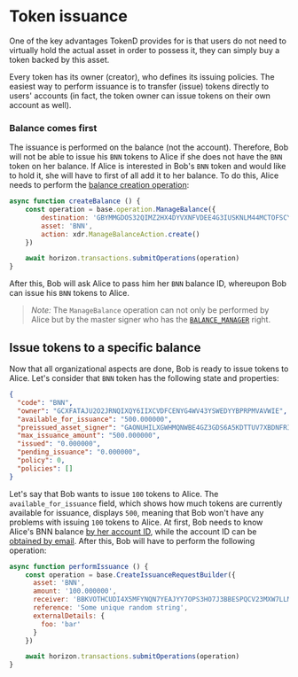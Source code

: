 # Token issuance

One of the key advantages TokenD provides for is that users do not need to virtually hold the actual asset in order to possess it, they can simply buy a token backed by this asset.

Every token has its owner (creator), who defines its issuing policies. The easiest way to perform issuance is to transfer (issue) tokens directly to users' accounts (in fact, the token owner can issue tokens on their own account as well). 

### Balance comes first

The issuance is performed on the balance (not the account). Therefore, Bob will not be able to issue his `BNN` tokens to Alice if she does not have the `BNN` token on her balance. If Alice is interested in Bob's `BNN` token and would like to hold it, she will have to first of all add it to her balance. To do this, Alice needs to perform the [balance creation operation][manage_balance_op]: 

```javascript
async function createBalance () {
    const operation = base.operation.ManageBalance({
        destination: 'GBYMMGDOS32QIMZ2HX4DYVXNFVDEE4G3IUSKNLM44MCTOFSCYRPF7KDE', // Alice's account ID
        asset: 'BNN',
        action: xdr.ManageBalanceAction.create()
    })

    await horizon.transactions.submitOperations(operation)
}
```

After this, Bob will ask Alice to pass him her `BNN` balance ID, whereupon Bob can issue his `BNN` tokens to Alice.

> *Note:* The `ManageBalance` operation can not only be performed by Alice 
but by the master signer who has the [`BALANCE_MANAGER`][signer_types] right. 

## Issue tokens to a specific balance

Now that all organizational aspects are done, Bob is ready to issue tokens to Alice. 
Let's consider that `BNN` token has the following state and properties:

```json
{
  "code": "BNN",
  "owner": "GCXFATAJU2O2JRNQIXQY6IIXCVDFCENYG4WV43YSWEDYYBPRPMVAVWIE",
  "available_for_issuance": "500.000000",
  "preissued_asset_signer": "GAONUHILXGWHMQNWBE4GZ3GDS6A5KDTTUV7XBDNFRI2JKAPATWVYFEYJ",
  "max_issuance_amount": "500.000000",
  "issued": "0.000000",
  "pending_issuance": "0.000000",
  "policy": 0,
  "policies": []
}
```

Let's say that Bob wants to issue `100` tokens to Alice. The `available_for_issuance` field, which shows how much tokens are currently available for issuance, displays `500`, meaning that Bob won't have any problems with issuing `100` tokens to Alice.
At first, Bob needs to know Alice's BNN balance [by her account ID][get_account_balances], while the account ID can be [obtained by email][get_account_by_email]. After this, Bob will have to perform the following operation:

```javascript
async function performIssuance () {
    const operation = base.CreateIssuanceRequestBuilder({
      asset: 'BNN',
      amount: '100.000000',
      receiver: 'BBKVOTHCUDI4X5MFYNQN7YEAJYY7OPS3HO7J3BBESPQCV23MXW7LLMKR',
      reference: 'Some unique random string',
      externalDetails: {
        foo: 'bar'
      }
    })

    await horizon.transactions.submitOperations(operation)
}
```

[manage_balance_op]: /tech/operations/manage_balance.md
[signer_types]: /tech/key_entities/signer.md#signer-types
[get_account_balances]: https://tokend.gitlab.io/docs/#get-account-balances
[get_account_by_email]: https://tokend.gitlab.io/docs/#get-account-id-by-email

